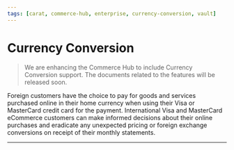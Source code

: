 ```yaml
---
tags: [carat, commerce-hub, enterprise, currency-conversion, vault]
---
```



# Currency Conversion


<!-- theme: danger -->
> We are enhancing the Commerce Hub to include Currency Conversion support. The documents related to the features will be released soon.


Foreign customers have the choice to pay for goods and services purchased online in their home currency when using their Visa or MasterCard credit card for the payment. International Visa and MasterCard eCommerce customers can make informed decisions about their online purchases and eradicate any unexpected pricing or foreign exchange conversions on receipt of their monthly statements.

---
